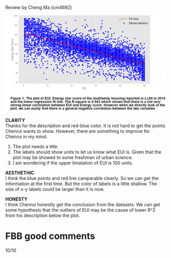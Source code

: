 Review by Cheng Ma (cm4692)


![Alt text](plot_cz1605.png)

**CLARITY**  
Thanks for the description and red-blue color. It is not hard to get the points Chenrui wants to show. 
However, there are something to improve for Chenrui in my mind.
1. The plot needs a title.
2. The labels should show units to let us know what EUI is. Given that the plot may be showed to some freshman of urban science.
3. I am wondering if the upper limatation of EUI is 100 units.
 
**AESTHETHIC**  
I think the blue points and red line camparable clearly. So we can get the information at the first time. But the color of labels is a little shallow. The size of x-y labels could be larger than it is now.

**HONESTY**  
I think Chenrui honestly get the conclusion from the datasets. We can get some hypothesis that the outliers of EUI may be the cause of lower R^2 from his description below the plot.

# FBB good comments

10/10
